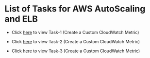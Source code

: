 # List of Tasks for AWS AutoScaling and ELB

- Click [here](./Task-1.md) to view Task-1 (Create a Custom CloudWatch Metric)

- Click [here](./Task-2.md) to view Task-2 (Create a Custom CloudWatch Metric)

- Click [here](./Task-3.md) to view Task-3 (Create a Custom CloudWatch Metric)